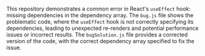 This repository demonstrates a common error in React's `useEffect` hook: missing dependencies in the dependency array. The `bug.js` file shows the problematic code, where the `useEffect` hook is not correctly specifying its dependencies, leading to unexpected re-renders and potential performance issues or incorrect results. The `bugSolution.js` file provides a corrected version of the code, with the correct dependency array specified to fix the issue.